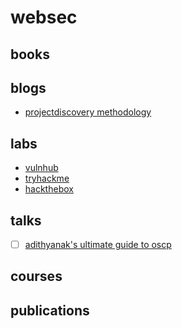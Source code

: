 # websec

## books

## blogs

* [projectdiscovery methodology](https://blog.cobalt.io/pentest-workflow-leveraging-community-powered-tools-979b54df5e52)

## labs

* [vulnhub](https://www.vulnhub.com/)
* [tryhackme](https://tryhackme.com/)
* [hackthebox](https://www.hackthebox.eu/)

## talks

* [ ] [adithyanak's ultimate guide to oscp](https://github.com/adithyan-ak/Slides/blob/main/Ultimate%20Guide%20to%20OSCP%202021%20-%20Adithyan%20AK.pdf)

## courses

## publications

